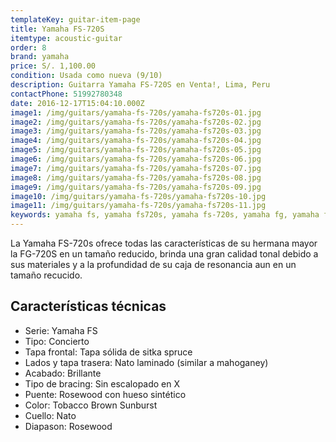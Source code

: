 ```yaml
---
templateKey: guitar-item-page
title: Yamaha FS-720S
itemtype: acoustic-guitar
order: 8
brand: yamaha
price: S/. 1,100.00
condition: Usada como nueva (9/10)
description: Guitarra Yamaha FS-720S en Venta!, Lima, Peru
contactPhone: 51992780348
date: 2016-12-17T15:04:10.000Z
image1: /img/guitars/yamaha-fs-720s/yamaha-fs720s-01.jpg
image2: /img/guitars/yamaha-fs-720s/yamaha-fs720s-02.jpg
image3: /img/guitars/yamaha-fs-720s/yamaha-fs720s-03.jpg
image4: /img/guitars/yamaha-fs-720s/yamaha-fs720s-04.jpg
image5: /img/guitars/yamaha-fs-720s/yamaha-fs720s-05.jpg
image6: /img/guitars/yamaha-fs-720s/yamaha-fs720s-06.jpg
image7: /img/guitars/yamaha-fs-720s/yamaha-fs720s-07.jpg
image8: /img/guitars/yamaha-fs-720s/yamaha-fs720s-08.jpg
image9: /img/guitars/yamaha-fs-720s/yamaha-fs720s-09.jpg
image10: /img/guitars/yamaha-fs-720s/yamaha-fs720s-10.jpg
image11: /img/guitars/yamaha-fs-720s/yamaha-fs720s-11.jpg
keywords: yamaha fs, yamaha fs720s, yamaha fs-720s, yamaha fg, yamaha fg720s, yamaha fg-720s
---
```


La Yamaha FS-720s ofrece todas las características de su hermana mayor la FG-720S en un tamaño reducido, brinda una gran calidad tonal debido a sus materiales y a la profundidad de su caja de resonancia aun en un tamaño recucido.

## Características técnicas

* Serie: Yamaha FS
* Tipo: Concierto
* Tapa frontal: Tapa sólida de sitka spruce
* Lados y tapa trasera: Nato laminado (similar a mahoganey)
* Acabado: Brillante
* Tipo de bracing: Sin escalopado en X
* Puente: Rosewood con hueso sintético
* Color: Tobacco Brown Sunburst
* Cuello: Nato
* Diapason: Rosewood
